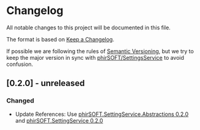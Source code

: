 # Changelog

All notable changes to this project will be documented in this file.

The format is based on [Keep a Changelog](https://keepachangelog.com/en/1.0.0/).

If possible we are following the rules of
[Semantic Versioning](https://semver.org/spec/v2.0.0.html), but we try to keep
the major version in sync with
[phirSOFT/SettingsService](https://github.com/phirSOFT/SettingsService) to avoid
confusion.

## [0.2.0] - unreleased

### Changed

- Update References: Use
  [phirSOFT.SettingService.Abstractions 0.2.0](https://www.nuget.org/packages/phirSOFT.SettingsService.Abstractions/0.2.0)
  and
  [phirSOFT.SettingService 0.2.0](https://www.nuget.org/packages/phirSOFT.SettingsService/0.2.0)
